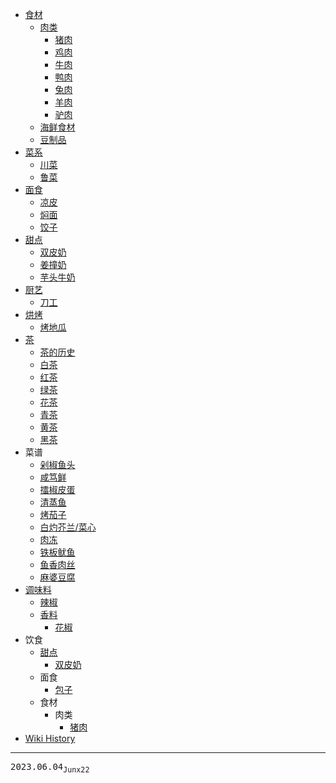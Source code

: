 - [食材](/0003_食材)
  - [肉类](/0005_食材_肉类)
    - [猪肉](/0016_食材_肉类_猪肉)
    - [鸡肉](/0011_食材_肉类_鸡肉)
    - [牛肉](/0014_食材_肉类_牛肉)
    - [鸭肉](/0010_食材_肉类_鸭肉)
    - [兔肉](/0015_食材_肉类_兔肉)
    - [羊肉](/0013_食材_肉类_羊肉)
    - [驴肉](/0012_食材_肉类_驴肉)
  - [海鲜食材](/0004_食材_海鲜)
  - [豆制品](/0006_食材_豆制品)
- [菜系](/0017_菜系)
  - [川菜](/0018_菜系_川菜)
  - [鲁菜](/0019_菜系_鲁菜)
- [面食](/0049_面食)
  - [凉皮](/0048_面食_凉皮)
  - [焖面](/0021_面食_焖面)
  - [饺子](/0042_面食_饺子)
- [甜点](/0051_甜点)
  - [双皮奶](/0052_甜点_双皮奶)
  - [姜撞奶](/0050_甜点_姜撞奶)
  - [芋头牛奶](/0030_甜点_芋头牛奶)
- [厨艺](/0045_厨艺)
  - [刀工](/0044_厨艺_刀工)
- [烘烤](/0038_烘烤)
  - [烤地瓜](/0039_烘烤_烤地瓜)
- [茶](/0040_茶)
  - [茶的历史](/0043_茶_历史)
  - [白茶](/0046_茶_白茶)
  - [红茶](/0034_茶_红茶)
  - [绿茶](/0035_茶_绿茶)
  - [花茶](/0026_茶_花茶)
  - [青茶](/0037_茶_青茶)
  - [黄茶](/0032_茶_黄茶)
  - [黑茶](/0047_茶_黑茶)
- 菜谱
  - [剁椒鱼头](/0022_菜谱_剁椒鱼头)
  - [咸笃鲜](/0024_菜谱_咸笃鲜)
  - [擂椒皮蛋](/0029_菜谱_擂椒皮蛋)
  - [清蒸鱼](/0033_菜谱_清蒸鱼)
  - [烤茄子](/0031_菜谱_烤茄子)
  - [白灼芥兰/菜心](/0027_菜谱_白灼菜心)
  - [肉冻](/0041_菜谱_肉冻)
  - [铁板鱿鱼](/0020_菜谱_铁板鱿鱼)
  - [鱼香肉丝](/0025_菜谱_鱼香肉丝)
  - [麻婆豆腐](/0023_菜谱_麻婆豆腐)
- [调味料](/0007_调味料)
  - [辣椒](/0009_调味料_辣椒)
  - [香料](/0036_调味料_香料)
    - [花椒](/0008_调味料_香料_花椒)
- 饮食
  - [甜点](/0051_饮食_甜点)
    - [双皮奶](/0052_饮食_甜点_双皮奶)
  - 面食
    - [包子](/0028_饮食_面食_包子)
  - 食材
    - 肉类
      - [猪肉](/0016_饮食_食材_肉类_猪肉)
- [Wiki History](/hist)

---
<kbd>2023.06.04<sub>Junx22</sub></kbd>
